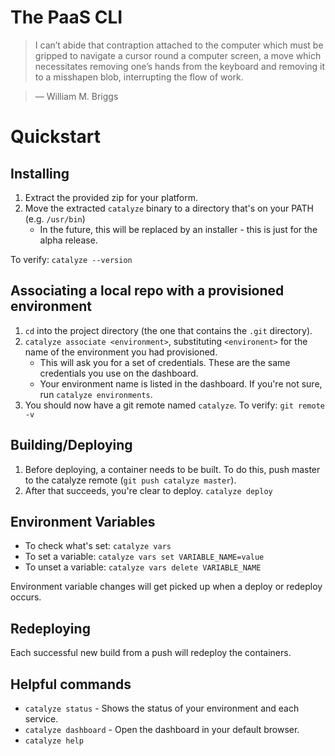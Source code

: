# The PaaS CLI

> I can’t abide that contraption attached to the computer which must be gripped to navigate a cursor round a computer screen, a move which necessitates removing one’s hands from the keyboard and removing it to a misshapen blob, interrupting the flow of work.

>   — William M. Briggs

# Quickstart

## Installing
1. Extract the provided zip for your platform.
2. Move the extracted `catalyze` binary to a directory that's on your PATH (e.g. `/usr/bin`)
    * In the future, this will be replaced by an installer - this is just for the alpha release.

To verify: `catalyze --version`

## Associating a local repo with a provisioned environment

1. `cd` into the project directory (the one that contains the `.git` directory).
2. `catalyze associate <environment>`, substituting `<environent>` for the name of the environment you had provisioned.
    * This will ask you for a set of credentials. These are the same credentials you use on the dashboard.
    * Your environment name is listed in the dashboard. If you're not sure, run `catalyze environments`.
3. You should now have a git remote named `catalyze`. To verify: `git remote -v`

## Building/Deploying
1. Before deploying, a container needs to be built. To do this, push master to the catalyze remote (`git push catalyze master`).
2. After that succeeds, you're clear to deploy. `catalyze deploy`

## Environment Variables
* To check what's set: `catalyze vars`
* To set a variable: `catalyze vars set VARIABLE_NAME=value`
* To unset a variable: `catalyze vars delete VARIABLE_NAME`

Environment variable changes will get picked up when a deploy or redeploy occurs.

## Redeploying
Each successful new build from a push will redeploy the containers.

## Helpful commands
* `catalyze status` - Shows the status of your environment and each service.
* `catalyze dashboard` - Open the dashboard in your default browser.
* `catalyze help`
